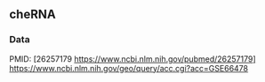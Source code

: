 ## cheRNA
### Data
PMID: [26257179 https://www.ncbi.nlm.nih.gov/pubmed/26257179] https://www.ncbi.nlm.nih.gov/geo/query/acc.cgi?acc=GSE66478
